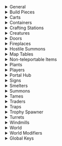 <details><summary>General</summary>

|Option|Default Value|Acceptable Values|Description|
|------|-------------|-----------------|-----------|
|Enabled|True|True/False|Enables/disables the entire mode|
|ConfigPerWorld|False|True/False|Use one config file per world. The file is saved next to the world file|
|InWorldConfigRoom|False|True/False|True to generate an in-world room which admins can enter to configure this mod by editing signs. A portal is placed at the start location|
|FarMessageRange|64||Max distance a player can have to a modified object to receive messages of type TopLeftFar or CenterFar|
|DiagnosticLogs|False|True/False|Enables/disables diagnostic logs|
|Frequency|5|From 0 to Infinity|How many times per second the mod processes the world|
|MaxProcessingTime|20||Max processing time (in ms) per update|
|ZonesAroundPlayers|1||Zones to process around each player|
|MinPlayerDistance|4||Min distance all players must have to a ZDO for it to be modified|
|IgnoreGameVersionCheck|True|True/False|True to ignore the game version check. Turning this off may lead to the mod being run in an untested version and may lead to data loss/world corruption|
|IgnoreNetworkVersionCheck|False|True/False|True to ignore the network version check. Turning this off may lead to the mod being run in an untested version and may lead to data loss/world corruption|
|IgnoreItemDataVersionCheck|False|True/False|True to ignore the item data version check. Turning this off may lead to the mod being run in an untested version and may lead to data loss/world corruption|
|IgnoreWorldVersionCheck|False|True/False|True to ignore the world version check. Turning this off may lead to the mod being run in an untested version and may lead to data loss/world corruption|
</details>
<details><summary>Build Pieces</summary>

|Option|Default Value|Acceptable Values|Description|
|------|-------------|-----------------|-----------|
|DisableRainDamage|False|True/False|True to prevent rain from damaging build pieces|
|DisableSupportRequirements|None|None or combination of PlayerBuilt, World|Ignore support requirements on build pieces|
|MakeIndestructible|False|True/False|True to make player-built pieces indestructible|
</details>
<details><summary>Carts</summary>

|Option|Default Value|Acceptable Values|Description|
|------|-------------|-----------------|-----------|
|ContentMassMultiplier|1|From 0 to Infinity|Multiplier for a carts content weight. E.g. set to 0 to ignore a cart's content weight|
</details>
<details><summary>Containers</summary>

|Option|Default Value|Acceptable Values|Description|
|------|-------------|-----------------|-----------|
|AutoSort|False|True/False|True to auto sort container inventories|
|SortedMessageType|None|None, TopLeftNear, TopLeftFar, CenterNear, CenterFar, InWorld|Type of message to show when a container was sorted|
|AutoPickup|False|True/False|True to automatically put dropped items into containers if they already contain said item|
|AutoPickupRange|64||Required proximity of a container to a dropped item to be considered as auto pickup target. Can be overriden per chest by putting '🧲<Range>' on a chest sign|
|AutoPickupMaxRange|64||Max auto pickup range players can set per chest (by putting '🧲<Range>' on a chest sign)|
|AutoPickupMinPlayerDistance|4||Min distance all player must have to a dropped item for it to be picked up|
|AutoPickupExcludeFodder|True|True/False|True to exclude food items for tames when tames are within search range|
|AutoPickupRequestOwnership|True|True/False|True to make the server request (and receive) ownership of dropped items from the clients before they are picked up. This will reduce the risk of data conflicts (e.g. item duplication) but will drastically decrease performance|
|PickedUpMessageType|None|None, TopLeftNear, TopLeftFar, CenterNear, CenterFar, InWorld|Type of message to show when a dropped item is added to a container|
|ChestSignsDefaultText|•||Default text for chest signs|
|ChestSignsContentListMaxCount|3||Max number of entries to show in the content list on chest signs.|
|ChestSignsContentListPlaceholder|•||Bullet to use for content lists on chest signs|
|ChestSignsContentListSeparator|<br>||Separator to use for content lists on chest signs|
|ChestSignsContentListNameRest|Other||Text to show for the entry summarizing the rest of the items|
|ChestSignsContentListEntryFormat|{0} {1}|.NET Format strings for two arguments (String, Int32): https://learn.microsoft.com/en-us/dotnet/fundamentals/runtime-libraries/system-string-format#get-started-with-the-stringformat-method|Format string for entries in the content list, the first argument is the name of the item, the second is the total number of per item. The item names can be configured further by editing ChestSignItemNames.yml|
|WoodChestSigns|None|None or combination of Left, Right, Front, Back, TopLongitudinal, TopLateral|Options to automatically put signs on wood chests|
|ReinforcedChestSigns|None|None or combination of Left, Right, Front, Back, TopLongitudinal, TopLateral|Options to automatically put signs on reinforced chests|
|BlackmetalChestSigns|None|None or combination of Left, Right, Front, Back, TopLongitudinal, TopLateral|Options to automatically put signs on blackmetal chests|
|ObliteratorSigns|None|None or combination of Front|Options to automatically put signs on obliterators|
|ObliteratorItemTeleporter|Disabled|Disabled, Enabled, EnabledAllItems|Options to enable obliterators to teleport items instead of obliterating them when the lever is pulled. Requires 'ObliteratorSigns' and two obliterators with matching tags. The tag is set by putting '🔗<Tag>' on the sign|
|ObliteratorItemTeleporterMessageType|InWorld|None, TopLeftNear, TopLeftFar, CenterNear, CenterFar, InWorld|Type of message to show for obliterator item teleporters|
|InventorySize_Cart|6x3||Inventory size for 'Cart'|
|InventorySize_incinerator|7x3||Inventory size for 'Obliterator'|
|InventorySize_Karve|2x2||Inventory size for 'Karve'|
|InventorySize_piece_chest|6x4||Inventory size for 'Reinforced Chest'|
|InventorySize_piece_chest_barrel|6x2||Inventory size for 'Barrel'|
|InventorySize_piece_chest_blackmetal|8x4||Inventory size for 'Black Metal Chest'|
|InventorySize_piece_chest_private|3x2||Inventory size for 'Personal Chest'|
|InventorySize_piece_chest_wood|5x2||Inventory size for 'Chest'|
|InventorySize_piece_gift1|1x1||Inventory size for 'Yuleklapp'|
|InventorySize_piece_gift2|2x1||Inventory size for 'Yuleklapp'|
|InventorySize_piece_gift3|3x1||Inventory size for 'Yuleklapp'|
|InventorySize_piece_pot1|1x2||Inventory size for 'Medium Green Pot'|
|InventorySize_piece_pot2|1x3||Inventory size for 'Large Green Pot'|
|InventorySize_piece_pot3|1x1||Inventory size for 'Small Green Pot'|
|InventorySize_VikingShip|6x3||Inventory size for 'Longship'|
|InventorySize_VikingShip_Ashlands|8x4||Inventory size for 'Drakkar'|
</details>
<details><summary>Crafting Stations</summary>

|Option|Default Value|Acceptable Values|Description|
|------|-------------|-----------------|-----------|
|ArtisanstationBuildRange|40||Build range of Artisan Table|
|ArtisanstationExtraBuildRangePerLevel|0||Additional build range per level of Artisan Table|
|ArtisanstationMaxExtensionDistance|NaN||Max distance an extension can have to the corresponding Artisan Table to increase its level. NaN to use the games default range. Increasing this range will only increase the range for already built extensions, you may need to temporarily place additional Artisan Table to be able to place the extension.|
|BlackforgeBuildRange|20||Build range of Black Forge|
|BlackforgeExtraBuildRangePerLevel|0||Additional build range per level of Black Forge|
|BlackforgeMaxExtensionDistance|NaN||Max distance an extension can have to the corresponding Black Forge to increase its level. NaN to use the games default range. Increasing this range will only increase the range for already built extensions, you may need to temporarily place additional Black Forge to be able to place the extension.|
|CauldronMaxExtensionDistance|NaN||Max distance an extension can have to the corresponding Cauldron to increase its level. NaN to use the games default range. Increasing this range will only increase the range for already built extensions, you may need to temporarily place additional Cauldron to be able to place the extension.|
|ForgeBuildRange|20||Build range of Forge|
|ForgeExtraBuildRangePerLevel|3||Additional build range per level of Forge|
|ForgeMaxExtensionDistance|NaN||Max distance an extension can have to the corresponding Forge to increase its level. NaN to use the games default range. Increasing this range will only increase the range for already built extensions, you may need to temporarily place additional Forge to be able to place the extension.|
|MagetableBuildRange|20||Build range of Galdr Table|
|MagetableExtraBuildRangePerLevel|0||Additional build range per level of Galdr Table|
|MagetableMaxExtensionDistance|NaN||Max distance an extension can have to the corresponding Galdr Table to increase its level. NaN to use the games default range. Increasing this range will only increase the range for already built extensions, you may need to temporarily place additional Galdr Table to be able to place the extension.|
|StonecutterBuildRange|20||Build range of Stonecutter|
|WorkbenchBuildRange|20||Build range of Workbench|
|WorkbenchExtraBuildRangePerLevel|4||Additional build range per level of Workbench|
|WorkbenchMaxExtensionDistance|NaN||Max distance an extension can have to the corresponding Workbench to increase its level. NaN to use the games default range. Increasing this range will only increase the range for already built extensions, you may need to temporarily place additional Workbench to be able to place the extension.|
</details>
<details><summary>Creatures</summary>

|Option|Default Value|Acceptable Values|Description|
|------|-------------|-----------------|-----------|
|ShowHigherLevelStars|False|True/False|True to show stars for higher level creatures (> 2 stars)|
|ShowHigherLevelAura|Never|Never or combination of Wild, Tamed|Show an aura for higher level creatures (> 2 stars)|
|MaxLevelIncrease|0||Amount the max level of creatures is incremented throughout the world|
|MaxLevelIncreasePerDefeatedBoss|0||Amount the max level of creatures is incremented per defeated boss. The respective boss's biome and previous biomes are affected.|
|TreatOceanAs|BlackForest|None or combination of Meadows, Swamp, Mountain, BlackForest, Plains, AshLands, DeepNorth, Mistlands|Biome to treat the ocean as for the purpose of leveling up creatures|
|LevelUpBosses|False|True/False|True to also level up bosses|
|RespawnOneTimeSpawnsAfter|0||Time after one-time spawns are respawned in minutes|
</details>
<details><summary>Doors</summary>

|Option|Default Value|Acceptable Values|Description|
|------|-------------|-----------------|-----------|
|AutoCloseMinPlayerDistance|NaN||Min distance all players must have to the door before it is closed. NaN to disable this feature|
</details>
<details><summary>Fireplaces</summary>

|Option|Default Value|Acceptable Values|Description|
|------|-------------|-----------------|-----------|
|MakeToggleable|False|True/False|True to make all fireplaces (including torches, braziers, etc.) toggleable|
|InfiniteFuel|False|True/False|True to make all fireplaces have infinite fuel|
|IgnoreRain|Never|Never, Always, InsideShield|Options to make all fireplaces ignore rain|
</details>
<details><summary>Hostile Summons</summary>

|Option|Default Value|Acceptable Values|Description|
|------|-------------|-----------------|-----------|
|AllowReplacementSummon|False|True/False|True to allow the summoning of new hostile summons (such as summoned trolls) to replace older ones when the limit exceeded|
|MakeFriendly|False|True/False|True to make all hostile summons (such as summoned trolls) friendly|
|FollowSummoner|False|True/False|True to make summoned creatures follow the summoner|
</details>
<details><summary>Map Tables</summary>

|Option|Default Value|Acceptable Values|Description|
|------|-------------|-----------------|-----------|
|AutoUpdatePortals|False|True/False|True to update map tables with portal pins|
|AutoUpdatePortalsExclude|||Portals with a tag that matches this filter are not added to map tables|
|AutoUpdatePortalsInclude|*||Only portals with a tag that matches this filter are added to map tables|
|AutoUpdateShips|False|True/False|True to update map tables with ship pins|
|UpdatedMessageType|None|None, TopLeftNear, TopLeftFar, CenterNear, CenterFar, InWorld|Type of message to show when a map table is updated|
</details>
<details><summary>Non-teleportable Items</summary>

|Option|Default Value|Acceptable Values|Description|
|------|-------------|-----------------|-----------|
|Enable|False|True/False|True to enable the non-teleportable items feature|
|PortalRange|4||When a player enters this range around a portal, non-teleportable items (for which you set boss keys below) might temporarily be taken from their inventory|
|MessageType|None|None, TopLeftNear, TopLeftFar, CenterNear, CenterFar, InWorld|Type of message to show when a non-teleportable item is taken from/returned to a player's inventory|
|BlackMetal|defeated_goblinking|defeated_eikthyr, defeated_gdking, defeated_bonemass, defeated_dragon, defeated_goblinking, defeated_queen, defeated_fader|Key of the boss that will allow 'Black Metal' to be teleported when defeated|
|BlackMetalScrap|defeated_goblinking|defeated_eikthyr, defeated_gdking, defeated_bonemass, defeated_dragon, defeated_goblinking, defeated_queen, defeated_fader|Key of the boss that will allow 'Black Metal Scrap' to be teleported when defeated|
|Bronze|defeated_gdking|defeated_eikthyr, defeated_gdking, defeated_bonemass, defeated_dragon, defeated_goblinking, defeated_queen, defeated_fader|Key of the boss that will allow 'Bronze' to be teleported when defeated|
|BronzeScrap|defeated_gdking|defeated_eikthyr, defeated_gdking, defeated_bonemass, defeated_dragon, defeated_goblinking, defeated_queen, defeated_fader|Key of the boss that will allow 'Scrap Bronze' to be teleported when defeated|
|CharredCogwheel|defeated_fader|defeated_eikthyr, defeated_gdking, defeated_bonemass, defeated_dragon, defeated_goblinking, defeated_queen, defeated_fader|Key of the boss that will allow 'Charred Cogwheel' to be teleported when defeated|
|chest_hildir1||defeated_eikthyr, defeated_gdking, defeated_bonemass, defeated_dragon, defeated_goblinking, defeated_queen, defeated_fader|Key of the boss that will allow 'Hildir's Brass Chest' to be teleported when defeated|
|chest_hildir2||defeated_eikthyr, defeated_gdking, defeated_bonemass, defeated_dragon, defeated_goblinking, defeated_queen, defeated_fader|Key of the boss that will allow 'Hildir's Silver Chest' to be teleported when defeated|
|chest_hildir3||defeated_eikthyr, defeated_gdking, defeated_bonemass, defeated_dragon, defeated_goblinking, defeated_queen, defeated_fader|Key of the boss that will allow 'Hildir's Bronze Chest' to be teleported when defeated|
|Copper|defeated_gdking|defeated_eikthyr, defeated_gdking, defeated_bonemass, defeated_dragon, defeated_goblinking, defeated_queen, defeated_fader|Key of the boss that will allow 'Copper' to be teleported when defeated|
|CopperOre|defeated_gdking|defeated_eikthyr, defeated_gdking, defeated_bonemass, defeated_dragon, defeated_goblinking, defeated_queen, defeated_fader|Key of the boss that will allow 'Copper Ore' to be teleported when defeated|
|CopperScrap|defeated_gdking|defeated_eikthyr, defeated_gdking, defeated_bonemass, defeated_dragon, defeated_goblinking, defeated_queen, defeated_fader|Key of the boss that will allow 'Copper Scrap' to be teleported when defeated|
|DragonEgg|defeated_dragon|defeated_eikthyr, defeated_gdking, defeated_bonemass, defeated_dragon, defeated_goblinking, defeated_queen, defeated_fader|Key of the boss that will allow 'Dragon Egg' to be teleported when defeated|
|DvergrNeedle|defeated_queen|defeated_eikthyr, defeated_gdking, defeated_bonemass, defeated_dragon, defeated_goblinking, defeated_queen, defeated_fader|Key of the boss that will allow 'Dvergr Extractor' to be teleported when defeated|
|Flametal|defeated_fader|defeated_eikthyr, defeated_gdking, defeated_bonemass, defeated_dragon, defeated_goblinking, defeated_queen, defeated_fader|Key of the boss that will allow 'Ancient Metal' to be teleported when defeated|
|FlametalNew|defeated_fader|defeated_eikthyr, defeated_gdking, defeated_bonemass, defeated_dragon, defeated_goblinking, defeated_queen, defeated_fader|Key of the boss that will allow 'Flametal' to be teleported when defeated|
|FlametalOre|defeated_fader|defeated_eikthyr, defeated_gdking, defeated_bonemass, defeated_dragon, defeated_goblinking, defeated_queen, defeated_fader|Key of the boss that will allow 'Glowing Metal Ore' to be teleported when defeated|
|FlametalOreNew|defeated_fader|defeated_eikthyr, defeated_gdking, defeated_bonemass, defeated_dragon, defeated_goblinking, defeated_queen, defeated_fader|Key of the boss that will allow 'Flametal Ore' to be teleported when defeated|
|Iron|defeated_bonemass|defeated_eikthyr, defeated_gdking, defeated_bonemass, defeated_dragon, defeated_goblinking, defeated_queen, defeated_fader|Key of the boss that will allow 'Iron' to be teleported when defeated|
|IronOre|defeated_bonemass|defeated_eikthyr, defeated_gdking, defeated_bonemass, defeated_dragon, defeated_goblinking, defeated_queen, defeated_fader|Key of the boss that will allow 'Iron Ore' to be teleported when defeated|
|Ironpit|defeated_bonemass|defeated_eikthyr, defeated_gdking, defeated_bonemass, defeated_dragon, defeated_goblinking, defeated_queen, defeated_fader|Key of the boss that will allow 'Iron Pit' to be teleported when defeated|
|IronScrap|defeated_bonemass|defeated_eikthyr, defeated_gdking, defeated_bonemass, defeated_dragon, defeated_goblinking, defeated_queen, defeated_fader|Key of the boss that will allow 'Scrap Iron' to be teleported when defeated|
|MechanicalSpring|defeated_queen|defeated_eikthyr, defeated_gdking, defeated_bonemass, defeated_dragon, defeated_goblinking, defeated_queen, defeated_fader|Key of the boss that will allow 'Mechanical Spring' to be teleported when defeated|
|Silver|defeated_dragon|defeated_eikthyr, defeated_gdking, defeated_bonemass, defeated_dragon, defeated_goblinking, defeated_queen, defeated_fader|Key of the boss that will allow 'Silver' to be teleported when defeated|
|SilverOre|defeated_dragon|defeated_eikthyr, defeated_gdking, defeated_bonemass, defeated_dragon, defeated_goblinking, defeated_queen, defeated_fader|Key of the boss that will allow 'Silver Ore' to be teleported when defeated|
|Tin|defeated_gdking|defeated_eikthyr, defeated_gdking, defeated_bonemass, defeated_dragon, defeated_goblinking, defeated_queen, defeated_fader|Key of the boss that will allow 'Tin' to be teleported when defeated|
|TinOre|defeated_gdking|defeated_eikthyr, defeated_gdking, defeated_bonemass, defeated_dragon, defeated_goblinking, defeated_queen, defeated_fader|Key of the boss that will allow 'Tin Ore' to be teleported when defeated|
</details>
<details><summary>Plants</summary>

|Option|Default Value|Acceptable Values|Description|
|------|-------------|-----------------|-----------|
|GrowTimeMultiplier|1|From 0 to Infinity|Multiply plant grow time by this factor. 0 to make them grow almost instantly.|
|SpaceRequirementMultiplier|1|From 0 to Infinity|Multiply plant space requirement by this factor. 0 to disable space requirements.|
|DontDestroyIfCantGrow|False|True/False|True to keep plants which can't grow alive|
</details>
<details><summary>Players</summary>

|Option|Default Value|Acceptable Values|Description|
|------|-------------|-----------------|-----------|
|InfiniteBuildingStamina|False|True/False|True to give players infinite stamina when building. If you want infinite stamina in general, set the global key 'StaminaRate' to 0|
|InfiniteFarmingStamina|False|True/False|True to give players infinite stamina when farming. If you want infinite stamina in general, set the global key 'StaminaRate' to 0|
|InfiniteMiningStamina|False|True/False|True to give players infinite stamina when mining. If you want infinite stamina in general, set the global key 'StaminaRate' to 0|
|InfiniteWoodCuttingStamina|False|True/False|True to give players infinite stamina when cutting wood. If you want infinite stamina in general, set the global key 'StaminaRate' to 0|
|InfiniteEncumberedStamina|False|True/False|True to give players infinite stamina when encumbered. If you want infinite stamina in general, set the global key 'StaminaRate' to 0|
|StackInventoryIntoContainersEmote|-1|-1, -2, Wave, Sit, Challenge, Cheer, NoNoNo, ThumbsUp, Point, BlowKiss, Bow, Cower, Cry, Despair, Flex, ComeHere, Headbang, Kneel, Laugh, Roar, Shrug, Dance, Relax, Toast, Rest, Count|Emote to stack inventory into containers. -1 to disable this feature, -2 to use any emote as trigger|
|StackInventoryIntoContainersReturnDelay|1|From 1 to 10|Time in seconds after which items which could not be stacked into containers are returned to the player. Increasing this value can help with bad connections|
|CanSacrificeMegingjord|False|True/False|If true, players can permanently unlock increased carrying weight by sacrificing a megingjord in an obliterator|
|CanSacrificeCryptKey|False|True/False|If true, players can permanently unlock the ability to open sunken crypt doors by sacrificing a crypt key in an obliterator|
|CanSacrificeWishbone|False|True/False|If true, players can permanently unlock the ability to sense hidden objects by sacrificing a wishbone in an obliterator|
|CanSacrificeTornSpirit|False|True/False|If true, players can permanently unlock a wisp companion by sacrificing a torn spirit in an obliterator. WARNING: Wisp companion cannot be unsummoned and will stay as long as this setting is enabled.|
</details>
<details><summary>Portal Hub</summary>

|Option|Default Value|Acceptable Values|Description|
|------|-------------|-----------------|-----------|
|Enable|False|True/False|True to automatically generate a portal hub|
|Exclude|||Portals with a tag that matches this filter are not added to the portal hub|
|Include|*||Only portals with a tag that matches this filter are added to the portal hub|
|AutoNameNewPortals|False|True/False|True to automatically name new portals. Has no effect if 'Enable' is false|
|AutoNameNewPortalsFormat|{0} {1:D2}|.NET Format strings for two arguments (String, Int32): https://learn.microsoft.com/en-us/dotnet/fundamentals/runtime-libraries/system-string-format#get-started-with-the-stringformat-method|Format string for autonaming portals, the first argument is the biome name, the second is an automatically incremented integer|
</details>
<details><summary>Signs</summary>

|Option|Default Value|Acceptable Values|Description|
|------|-------------|-----------------|-----------|
|DefaultColor|||Default color for signs. Can be a color name or hex code (e.g. #FF0000 for red)|
|TimeSigns|False|True/False|True to update sign texts which contain time emojis (any of 🕛🕧🕐🕜🕑🕝🕒🕞🕓🕟🕔🕠🕕🕡🕖🕢🕗🕣🕘🕤🕙🕥🕚🕦) with the in-game time|
</details>
<details><summary>Smelters</summary>

|Option|Default Value|Acceptable Values|Description|
|------|-------------|-----------------|-----------|
|FeedFromContainers|False|True/False|True to automatically feed smelters from nearby containers|
|FeedFromContainersRange|4||Required proxmity of a container to a smelter to be used as feeding source. Can be overriden per chest by putting '↔️<Range>' on a chest sign|
|FeedFromContainersMaxRange|64||Max feeding range players can set per chest (by putting '↔️<Range>' on a chest sign)|
|FeedFromContainersLeaveAtLeastFuel|1||Minimum amout of fuel to leave in a container|
|FeedFromContainersLeaveAtLeastOre|1||Minimum amout of ore to leave in a container|
|OreOrFuelAddedMessageType|None|None, TopLeftNear, TopLeftFar, CenterNear, CenterFar, InWorld|Type of message to show when ore or fuel is added to a smelter|
|CapacityMultiplier|1||Multiply a smelter's ore/fuel capacity by this factor|
|TimePerProductMultiplier|1||Multiply the time it takes to produce one product by this factor (will not go below 1 second per product).|
</details>
<details><summary>Summons</summary>

|Option|Default Value|Acceptable Values|Description|
|------|-------------|-----------------|-----------|
|UnsummonDistanceMultiplier|1|From 0 to Infinity|Multiply unsummon distance by this factor. 0 to disable distance-based unsummoning|
|UnsummonLogoutTimeMultiplier|1|From 0 to Infinity|Multiply the time after which summons are unsummoned when the player logs out. 0 to disable logout-based unsummoning|
</details>
<details><summary>Tames</summary>

|Option|Default Value|Acceptable Values|Description|
|------|-------------|-----------------|-----------|
|MakeCommandable|False|True/False|True to make all tames commandable (like wolves)|
|TamingProgressMessageType|None|None, TopLeftNear, TopLeftFar, CenterNear, CenterFar, InWorld|Type of taming progress messages to show|
|GrowingProgressMessageType|None|None, TopLeftNear, TopLeftFar, CenterNear, CenterFar, InWorld|Type of growing progress messages to show|
|AlwaysFed|False|True/False|True to make tames always fed (not hungry)|
|TeleportFollow|False|True/False|True to teleport following tames to the players location if the player gets too far away from them|
|TakeIntoDungeons|False|True/False|True to take following tames into (and out of) dungeons with you|
</details>
<details><summary>Traders</summary>

|Option|Default Value|Acceptable Values|Description|
|------|-------------|-----------------|-----------|
|AlwaysUnlockBogWitchScytheHandle|False|True/False|Remove the progression requirements for buying Scythe Handle from |
|AlwaysUnlockBogWitchMushroomBzerker|False|True/False|Remove the progression requirements for buying Toadstool from |
|AlwaysUnlockBogWitchFragrantBundle|False|True/False|Remove the progression requirements for buying Fragrant Bundle from |
|AlwaysUnlockBogWitchSpiceForests|False|True/False|Remove the progression requirements for buying Woodland Herb Blend from |
|AlwaysUnlockBogWitchSpiceOceans|False|True/False|Remove the progression requirements for buying Seafarer's Herbs from |
|AlwaysUnlockBogWitchSpiceMountains|False|True/False|Remove the progression requirements for buying Mountain Peak Pepper Powder from |
|AlwaysUnlockBogWitchSpicePlains|False|True/False|Remove the progression requirements for buying Grasslands Herbalist Harvest from |
|AlwaysUnlockBogWitchSpiceMistlands|False|True/False|Remove the progression requirements for buying Herbs of the Hidden Hills from |
|AlwaysUnlockBogWitchSpiceAshlands|False|True/False|Remove the progression requirements for buying Fiery Spice Powder from |
|AlwaysUnlockHaldorYmirRemains|False|True/False|Remove the progression requirements for buying Ymir Flesh from Haldor|
|AlwaysUnlockHaldorThunderstone|False|True/False|Remove the progression requirements for buying Thunder Stone from Haldor|
|AlwaysUnlockHaldorChickenEgg|False|True/False|Remove the progression requirements for buying Egg from Haldor|
|AlwaysUnlockHildirArmorDress2|False|True/False|Remove the progression requirements for buying Brown Dress with Shawl from Hildir|
|AlwaysUnlockHildirArmorDress3|False|True/False|Remove the progression requirements for buying Brown Dress with Beads from Hildir|
|AlwaysUnlockHildirArmorDress5|False|True/False|Remove the progression requirements for buying Blue Dress with Shawl from Hildir|
|AlwaysUnlockHildirArmorDress6|False|True/False|Remove the progression requirements for buying Blue Dress with Beads from Hildir|
|AlwaysUnlockHildirArmorDress8|False|True/False|Remove the progression requirements for buying Yellow Dress with Shawl from Hildir|
|AlwaysUnlockHildirArmorDress9|False|True/False|Remove the progression requirements for buying Yellow Dress with Beads from Hildir|
|AlwaysUnlockHildirArmorTunic2|False|True/False|Remove the progression requirements for buying Blue Tunic with Cape from Hildir|
|AlwaysUnlockHildirArmorTunic3|False|True/False|Remove the progression requirements for buying Blue Tunic with Beads from Hildir|
|AlwaysUnlockHildirArmorTunic5|False|True/False|Remove the progression requirements for buying Red Tunic with Cape from Hildir|
|AlwaysUnlockHildirArmorTunic6|False|True/False|Remove the progression requirements for buying Red Tunic with Beads from Hildir|
|AlwaysUnlockHildirArmorTunic8|False|True/False|Remove the progression requirements for buying Yellow Tunic with Cape from Hildir|
|AlwaysUnlockHildirArmorTunic9|False|True/False|Remove the progression requirements for buying Yellow Tunic with Beads from Hildir|
|AlwaysUnlockHildirArmorDress1|False|True/False|Remove the progression requirements for buying Plain Brown Dress from Hildir|
|AlwaysUnlockHildirArmorDress4|False|True/False|Remove the progression requirements for buying Plain Blue Dress from Hildir|
|AlwaysUnlockHildirArmorDress7|False|True/False|Remove the progression requirements for buying Plain Yellow Dress from Hildir|
|AlwaysUnlockHildirArmorTunic1|False|True/False|Remove the progression requirements for buying Plain Blue Tunic from Hildir|
|AlwaysUnlockHildirArmorTunic4|False|True/False|Remove the progression requirements for buying Plain Red Tunic from Hildir|
|AlwaysUnlockHildirArmorTunic7|False|True/False|Remove the progression requirements for buying Plain Yellow Tunic from Hildir|
|AlwaysUnlockHildirArmorHarvester1|False|True/False|Remove the progression requirements for buying Harvest Tunic from Hildir|
|AlwaysUnlockHildirArmorHarvester2|False|True/False|Remove the progression requirements for buying Harvest Dress from Hildir|
|AlwaysUnlockHildirHelmetHat1|False|True/False|Remove the progression requirements for buying Blue Tied Headscarf from Hildir|
|AlwaysUnlockHildirHelmetHat2|False|True/False|Remove the progression requirements for buying Green Twisted Headscarf from Hildir|
|AlwaysUnlockHildirHelmetHat3|False|True/False|Remove the progression requirements for buying Brown Fur Cap from Hildir|
|AlwaysUnlockHildirHelmetHat4|False|True/False|Remove the progression requirements for buying Extravagant Green Cap from Hildir|
|AlwaysUnlockHildirHelmetHat6|False|True/False|Remove the progression requirements for buying Yellow Tied Headscarf from Hildir|
|AlwaysUnlockHildirHelmetHat7|False|True/False|Remove the progression requirements for buying Red Twisted Headscarf from Hildir|
|AlwaysUnlockHildirHelmetHat8|False|True/False|Remove the progression requirements for buying Grey Fur Cap from Hildir|
|AlwaysUnlockHildirHelmetHat9|False|True/False|Remove the progression requirements for buying Extravagant Orange Cap from Hildir|
|AlwaysUnlockHildirHelmetStrawHat|False|True/False|Remove the progression requirements for buying Straw Hat from Hildir|
|AlwaysUnlockHildirFireworksRocket_White|False|True/False|Remove the progression requirements for buying Basic Fireworks from Hildir|
</details>
<details><summary>Traps</summary>

|Option|Default Value|Acceptable Values|Description|
|------|-------------|-----------------|-----------|
|DisableTriggeredByPlayers|False|True/False|True to stop traps from being triggered by players|
|DisableFriendlyFire|False|True/False|True to stop traps from damaging players and tames|
|SelfDamageMultiplier|1|From 0 to Infinity|Multiply the damage the trap takes when it is triggered by this factor. 0 to make the trap take no damage|
|AutoRearm|False|True/False|True to automatically rearm traps when they are triggered|
</details>
<details><summary>Trophy Spawner</summary>

|Option|Default Value|Acceptable Values|Description|
|------|-------------|-----------------|-----------|
|Enable|False|True/False|True to make dropped trophies attract mobs|
|ActivationDelay|3600||Time in seconds before trophies start attracting mobs|
|RespawnDelay|12||Respawn delay in seconds|
|MinSpawnDistance|181|From 0 to 181|Min distance from the trophy mobs can spawn|
|MaxSpawnDistance|181|From 0 to 181|Max distance from the trophy mobs can spawn|
|MaxLevel|3|From 1 to 9|Maximum level of spawned mobs|
|LevelUpChanceOverride|-1|From -1 to 100|Level up chance override for spawned mobs. If < 0, world default is used|
|SpawnLimit|20|From 1 to 10000|Maximum number of mobs of the trophy's type in the active area|
|SuppressDrops|True|True/False|True to suppress drops from mobs spawned by trophies. Does not work reliably (yet)|
|MessageType|InWorld|None, TopLeftNear, TopLeftFar, CenterNear, CenterFar, InWorld|Type of message to show when a trophy is attracting mobs|
</details>
<details><summary>Turrets</summary>

|Option|Default Value|Acceptable Values|Description|
|------|-------------|-----------------|-----------|
|DontTargetPlayers|False|True/False|True to stop ballistas from targeting players|
|DontTargetTames|False|True/False|True to stop ballistas from targeting tames|
|LoadFromContainers|False|True/False|True to automatically load ballistas from containers|
|LoadFromContainersRange|4||Required proxmity of a container to a ballista to be used as ammo source|
|AmmoAddedMessageType|None|None, TopLeftNear, TopLeftFar, CenterNear, CenterFar, InWorld|Type of message to show when ammo is added to a turret|
|NoAmmoMessageType|None|None, TopLeftNear, TopLeftFar, CenterNear, CenterFar, InWorld|Type of message to show when there is no ammo to add to a turret|
</details>
<details><summary>Windmills</summary>

|Option|Default Value|Acceptable Values|Description|
|------|-------------|-----------------|-----------|
|IgnoreWind|False|True/False|True to make windmills ignore wind (Cover still decreases operating efficiency though)|
</details>
<details><summary>World</summary>

|Option|Default Value|Acceptable Values|Description|
|------|-------------|-----------------|-----------|
|AssignInteractableOwnershipToClosestPeer|False|True/False|True to assign ownership of some interactable objects (such as smelters or cooking stations) to the closest peer. This should help avoiding the loss of ore, etc. due to networking issues.|
|RemoveMistlandsMist|Never|Never, Always, AfterQueenKilled, InsideShield|Condition to remove the mist from the mistlands|
</details>
<details><summary>World Modifiers</summary>

|Option|Default Value|Acceptable Values|Description|
|------|-------------|-----------------|-----------|
|SetPresetFromConfig|False|True/False|True to set the world preset according to the 'Preset' config entry|
|Preset|Default|Easy, Hard, Hardcore, Casual, Hammer, Immersive, Default|World preset. Enable 'SetPresetFromConfig' for this to have an effect|
|SetModifiersFromConfig|False|True/False|True to set world modifiers according to the following configuration entries|
|Combat|Default|VeryEasy, Easy, Default, Hard, VeryHard|World modifier 'Combat'. Enable 'SetModifiersFromConfig' for this to have an effect|
|DeathPenalty|Default|Casual, VeryEasy, Easy, Default, Hard, Hardcore|World modifier 'DeathPenalty'. Enable 'SetModifiersFromConfig' for this to have an effect|
|Resources|Default|MuchLess, Less, Default, More, MuchMore, Most|World modifier 'Resources'. Enable 'SetModifiersFromConfig' for this to have an effect|
|Raids|Default|None, MuchLess, Less, Default, More, MuchMore|World modifier 'Raids'. Enable 'SetModifiersFromConfig' for this to have an effect|
|Portals|Default|Casual, Default, Hard, VeryHard|World modifier 'Portals'. Enable 'SetModifiersFromConfig' for this to have an effect|
</details>
<details><summary>Global Keys</summary>

|Option|Default Value|Acceptable Values|Description|
|------|-------------|-----------------|-----------|
|SetGlobalKeysFromConfig|False|True/False|True to set global keys according to the following configuration entries|
|PlayerDamage|100||Sets the value for the 'PlayerDamage' global key. Enable 'SetGlobalKeysFromConfig' for this to have an effect|
|EnemyDamage|100||Sets the value for the 'EnemyDamage' global key. Enable 'SetGlobalKeysFromConfig' for this to have an effect|
|WorldLevel|0|From 0 to 10|Sets the value for the 'WorldLevel' global key. Enable 'SetGlobalKeysFromConfig' for this to have an effect|
|EventRate|100||Sets the value for the 'EventRate' global key. Enable 'SetGlobalKeysFromConfig' for this to have an effect|
|ResourceRate|100||Sets the value for the 'ResourceRate' global key. Enable 'SetGlobalKeysFromConfig' for this to have an effect|
|StaminaRate|100||Sets the value for the 'StaminaRate' global key. Enable 'SetGlobalKeysFromConfig' for this to have an effect|
|MoveStaminaRate|100||Sets the value for the 'MoveStaminaRate' global key. Enable 'SetGlobalKeysFromConfig' for this to have an effect|
|StaminaRegenRate|100||Sets the value for the 'StaminaRegenRate' global key. Enable 'SetGlobalKeysFromConfig' for this to have an effect|
|SkillGainRate|100||Sets the value for the 'SkillGainRate' global key. Enable 'SetGlobalKeysFromConfig' for this to have an effect|
|SkillReductionRate|100||Sets the value for the 'SkillReductionRate' global key. Enable 'SetGlobalKeysFromConfig' for this to have an effect|
|EnemySpeedSize|100||Sets the value for the 'EnemySpeedSize' global key. Enable 'SetGlobalKeysFromConfig' for this to have an effect|
|EnemyLevelUpRate|100||Sets the value for the 'EnemyLevelUpRate' global key. Enable 'SetGlobalKeysFromConfig' for this to have an effect|
|PlayerEvents|False|True/False|Sets the value for the 'PlayerEvents' global key. Enable 'SetGlobalKeysFromConfig' for this to have an effect|
|Fire|False|True/False|Sets the value for the 'Fire' global key. Enable 'SetGlobalKeysFromConfig' for this to have an effect|
|DeathKeepEquip|False|True/False|Sets the value for the 'DeathKeepEquip' global key. Enable 'SetGlobalKeysFromConfig' for this to have an effect|
|DeathDeleteItems|False|True/False|Sets the value for the 'DeathDeleteItems' global key. Enable 'SetGlobalKeysFromConfig' for this to have an effect|
|DeathDeleteUnequipped|False|True/False|Sets the value for the 'DeathDeleteUnequipped' global key. Enable 'SetGlobalKeysFromConfig' for this to have an effect|
|DeathSkillsReset|False|True/False|Sets the value for the 'DeathSkillsReset' global key. Enable 'SetGlobalKeysFromConfig' for this to have an effect|
|NoBuildCost|False|True/False|Sets the value for the 'NoBuildCost' global key. Enable 'SetGlobalKeysFromConfig' for this to have an effect|
|NoCraftCost|False|True/False|Sets the value for the 'NoCraftCost' global key. Enable 'SetGlobalKeysFromConfig' for this to have an effect|
|AllPiecesUnlocked|False|True/False|Sets the value for the 'AllPiecesUnlocked' global key. Enable 'SetGlobalKeysFromConfig' for this to have an effect|
|NoWorkbench|False|True/False|Sets the value for the 'NoWorkbench' global key. Enable 'SetGlobalKeysFromConfig' for this to have an effect|
|AllRecipesUnlocked|False|True/False|Sets the value for the 'AllRecipesUnlocked' global key. Enable 'SetGlobalKeysFromConfig' for this to have an effect|
|WorldLevelLockedTools|False|True/False|Sets the value for the 'WorldLevelLockedTools' global key. Enable 'SetGlobalKeysFromConfig' for this to have an effect|
|PassiveMobs|False|True/False|Sets the value for the 'PassiveMobs' global key. Enable 'SetGlobalKeysFromConfig' for this to have an effect|
|NoMap|False|True/False|Sets the value for the 'NoMap' global key. Enable 'SetGlobalKeysFromConfig' for this to have an effect|
|NoPortals|False|True/False|Sets the value for the 'NoPortals' global key. Enable 'SetGlobalKeysFromConfig' for this to have an effect|
|NoBossPortals|False|True/False|Sets the value for the 'NoBossPortals' global key. Enable 'SetGlobalKeysFromConfig' for this to have an effect|
|DungeonBuild|False|True/False|Sets the value for the 'DungeonBuild' global key. Enable 'SetGlobalKeysFromConfig' for this to have an effect|
|TeleportAll|False|True/False|Sets the value for the 'TeleportAll' global key. Enable 'SetGlobalKeysFromConfig' for this to have an effect|
|NoPortalsPreventsContruction|True|True/False|True to change the effect of the 'NoPortals' global key, to prevent the construction of new portals but leave existing portals functional|
